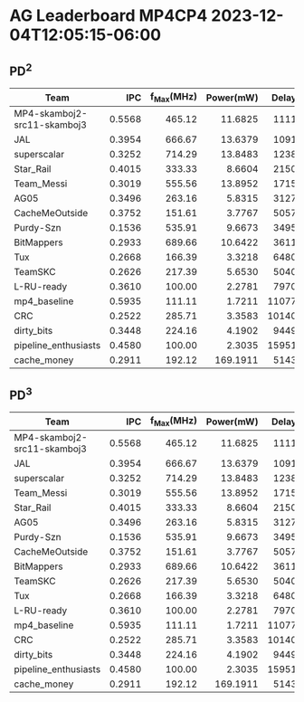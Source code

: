 # AG Leaderboard MP4CP4 2023-12-04T12:05:15-06:00

## PD<sup>2</sup>
|Team|IPC|f<sub>Max</sub>(MHz)|Power(mW)|Delay(ns)|PD<sup>2</sup>|
|---|--:|--:|--:|--:|--:|
|MP4-skamboj2-src11-skamboj3|0.5568|465.12|11.6825|1111100|14.42|
|JAL|0.3954|666.67|13.6379|1091410|16.25|
|superscalar|0.3252|714.29|13.8483|1238779|21.25|
|Star_Rail|0.4015|333.33|8.6604|2150076|40.04|
|Team_Messi|0.3019|555.56|13.8952|1715310|40.88|
|AG05|0.3496|263.16|5.8315|3127849|57.05|
|CacheMeOutside|0.3752|151.61|3.7767|5057746|96.61|
|Purdy-Szn|0.1536|535.91|9.6673|3495268|118.10|
|BitMappers|0.2933|689.66|10.6422|3611944|138.84|
|Tux|0.2668|166.39|3.3218|6480613|139.51|
|TeamSKC|0.2626|217.39|5.6530|5040749|143.64|
|L-RU-ready|0.3610|100.00|2.2781|7970580|144.72|
|mp4_baseline|0.5935|111.11|1.7211|11077659|211.20|
|CRC|0.2522|285.71|3.3583|10140224|345.31|
|dirty_bits|0.3448|224.16|4.1902|9449982|374.19|
|pipeline_enthusiasts|0.4580|100.00|2.3035|15951110|586.10|
|cache_money|0.2911|192.12|169.1911|5143493|4476.04|

## PD<sup>3</sup>
|Team|IPC|f<sub>Max</sub>(MHz)|Power(mW)|Delay(ns)|PD<sup>3</sup>|
|---|--:|--:|--:|--:|--:|
|MP4-skamboj2-src11-skamboj3|0.5568|465.12|11.6825|1111100|16.02|
|JAL|0.3954|666.67|13.6379|1091410|17.73|
|superscalar|0.3252|714.29|13.8483|1238779|26.33|
|Team_Messi|0.3019|555.56|13.8952|1715310|70.13|
|Star_Rail|0.4015|333.33|8.6604|2150076|86.08|
|AG05|0.3496|263.16|5.8315|3127849|178.45|
|Purdy-Szn|0.1536|535.91|9.6673|3495268|412.80|
|CacheMeOutside|0.3752|151.61|3.7767|5057746|488.63|
|BitMappers|0.2933|689.66|10.6422|3611944|501.48|
|TeamSKC|0.2626|217.39|5.6530|5040749|724.05|
|Tux|0.2668|166.39|3.3218|6480613|904.11|
|L-RU-ready|0.3610|100.00|2.2781|7970580|1153.54|
|mp4_baseline|0.5935|111.11|1.7211|11077659|2339.64|
|CRC|0.2522|285.71|3.3583|10140224|3501.52|
|dirty_bits|0.3448|224.16|4.1902|9449982|3536.10|
|pipeline_enthusiasts|0.4580|100.00|2.3035|15951110|9349.01|
|cache_money|0.2911|192.12|169.1911|5143493|23022.48|
